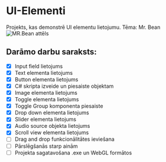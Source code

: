 # UI-Elementi
Projekts, kas demonstrē UI elementu lietojumu. Tēma: Mr. Bean
![MR.Bean attēls](https://i.seadn.io/gae/TrLc8DM_fNZkyGU5XSLZ4rlYauAX7HmxjSXzBsstP17M6hAPZ1OIIwXI02KnPrrDskKqrqqRUY9klB5kcT9ulJIjrrN-_tfBawjbBw?auto=format&w=1400&fr=1)

## Darāmo darbu saraksts:
- [x] Input field lietojums
- [x] Text elementa lietojums
- [x] Button elementa lietojums
- [x] C# skripta izveide un piesaiste objektam
- [x] Image elementa lietojums
- [x] Toggle elementa lietojums
- [x] Toggle Group komponenta piesaiste
- [x] Drop down elementa lietojums
- [x] Slider elementa lietojums
- [x] Audio source objekta lietojums
- [x] Scroll view elementa lietojums
- [ ] Drag and drop funkcionālitātes ieviešana
- [ ] Pārslēgšanās starp ainām
- [ ] Projekta sagatavošana .exe un WebGL formātos